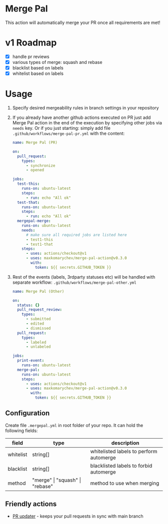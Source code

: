 # Merge Pal

This action will automatically merge your PR once all requirements are met!

# v1 Roadmap

- [x] handle pr reviews
- [x] various types of merge: squash and rebase
- [x] blacklist based on labels
- [x] whitelist based on labels

# Usage

1. Specify desired mergeability rules in branch settings in your repository

2. If you already have another github actions executed on PR just add Merge Pal 
action in the end of the execution by specifying other jobs via `needs` key.
Or if you just starting: simply add file `.github/workflows/merge-pal-pr.yml` 
with the content:


    ```yml
    name: Merge Pal (PR)

    on:
      pull_request:
        types:
          - synchronize
          - opened

    jobs:
      test-this:
        runs-on: ubuntu-latest
        steps:
          - run: echo "All ok"
      test-that:
        runs-on: ubuntu-latest
        steps:
          - run: echo "All ok"
      mergepal-merge:
        runs-on: ubuntu-latest
        needs:
          # make sure all required jobs are listed here
          - test1-this
          - test1-that
        steps:
          - uses: actions/checkout@v1
          - uses: maxkomarychev/merge-pal-action@v0.3.0
            with:
              token: ${{ secrets.GITHUB_TOKEN }}

    ```


3. Rest of the events (labels, 3rdparty statuses etc) will be handled with 
separate workflow: `.github/workflows/merge-pal-other.yml` 


    ```yml
    name: Merge Pal (Other)

    on:
      status: {}
      pull_request_review:
        types:
          - submitted
          - edited
          - dismissed
      pull_request:
        types:
          - labeled
          - unlabeled

    jobs:
      print-event:
        runs-on: ubuntu-latest
      merge-pal:
        runs-on: ubuntu-latest
        steps:
          - uses: actions/checkout@v1
          - uses: maxkomarychev/merge-pal-action@v0.3.0
            with:
              token: ${{ secrets.GITHUB_TOKEN }}

    ```

## Configuration

Create file `.mergepal.yml` in root folder of your repo.
It can hold the following fields:

| field | type | description |
| --- | --- | --- |
| whitelist | string[] | whitelisted labels to perform automerge |
| blacklist | string[] | blacklisted labels to forbid automerge |
| method | "merge" \| "squash" \| "rebase" | method to use when merging |

## Friendly actions

- [PR updater](https://github.com/maxkomarychev/pr-updater-action) - keeps your pull requests in sync with main branch